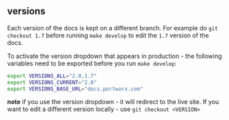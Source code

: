 ## versions

Each version of the docs is kept on a different branch.  For example do `git checkout 1.7` before running `make develop` to edit the `1.7` version of the docs.

To activate the version dropdown that appears in production - the following variables need to be exported before you run `make develop`:

```bash
export VERSIONS_ALL="2.0,1.7"
export VERSIONS_CURRENT="2.0"
export VERSIONS_BASE_URL="docs.portworx.com"
```

**note** if you use the version dropdown - it will redirect to the live site.  If you want to edit a different version locally - use `git checkout <VERSION>`
